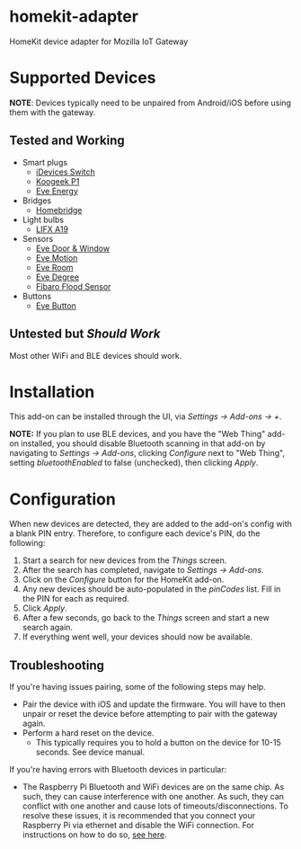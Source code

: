 # homekit-adapter

HomeKit device adapter for Mozilla IoT Gateway

# Supported Devices

**NOTE**: Devices typically need to be unpaired from Android/iOS before using them with the gateway.

## Tested and Working

* Smart plugs
    * [iDevices Switch](https://store.idevicesinc.com/idevices-switch/)
    * [Koogeek P1](https://www.koogeek.com/p-p1.html)
    * [Eve Energy](https://www.evehome.com/en/eve-energy)
* Bridges
    * [Homebridge](https://github.com/nfarina/homebridge)
* Light bulbs
    * [LIFX A19](https://www.lifx.com/products/lifx)
* Sensors
    * [Eve Door &amp; Window](https://www.evehome.com/en/eve-door-window)
    * [Eve Motion](https://www.evehome.com/en/eve-motion)
    * [Eve Room](https://www.evehome.com/en/eve-room)
    * [Eve Degree](https://www.evehome.com/en/eve-degree)
    * [Fibaro Flood Sensor](https://www.fibaro.com/en/products/flood-sensor/)
* Buttons
    * [Eve Button](https://www.evehome.com/en/eve-button)

## Untested but _Should Work_

Most other WiFi and BLE devices should work.

# Installation

This add-on can be installed through the UI, via _Settings -> Add-ons -> +_.

**NOTE:** If you plan to use BLE devices, and you have the "Web Thing" add-on installed, you should disable Bluetooth scanning in that add-on by navigating to _Settings -> Add-ons_, clicking _Configure_ next to "Web Thing", setting _bluetoothEnabled_ to false (unchecked), then clicking _Apply_.

# Configuration

When new devices are detected, they are added to the add-on's config with a blank PIN entry. Therefore, to configure each device's PIN, do the following:

1. Start a search for new devices from the _Things_ screen.
2. After the search has completed, navigate to _Settings -> Add-ons_.
3. Click on the _Configure_ button for the HomeKit add-on.
4. Any new devices should be auto-populated in the _pinCodes_ list. Fill in the PIN for each as required.
5. Click _Apply_.
6. After a few seconds, go back to the _Things_ screen and start a new search again.
7. If everything went well, your devices should now be available.

## Troubleshooting

If you're having issues pairing, some of the following steps may help.

* Pair the device with iOS and update the firmware. You will have to then unpair or reset the device before attempting to pair with the gateway again.
* Perform a hard reset on the device.
    * This typically requires you to hold a button on the device for 10-15 seconds. See device manual.

If you're having errors with Bluetooth devices in particular:

* The Raspberry Pi Bluetooth and WiFi devices are on the same chip. As such, they can cause interference with one another. As such, they can conflict with one another and cause lots of timeouts/disconnections. To resolve these issues, it is recommended that you connect your Raspberry Pi via ethernet and disable the WiFi connection. For instructions on how to do so, [see here](https://raspberrypi.stackexchange.com/a/62522).
